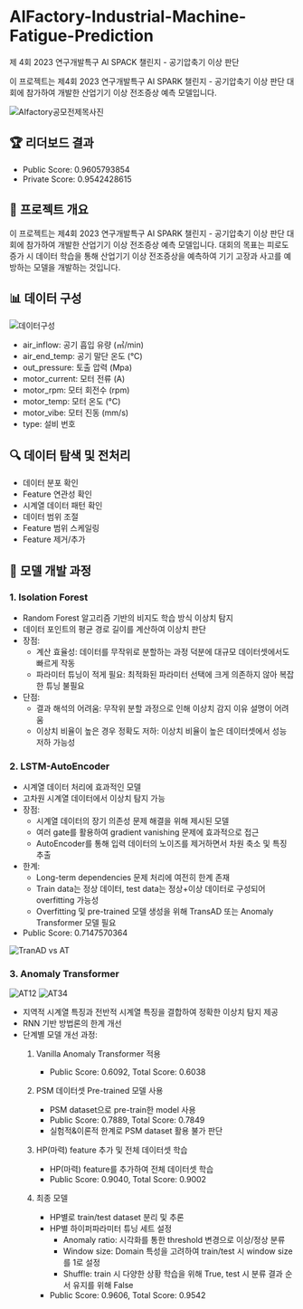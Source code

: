 # AIFactory-Industrial-Machine-Fatigue-Prediction
제 4회 2023 연구개발특구 AI SPACK 챌린지 - 공기압축기 이상 판단

이 프로젝트는 제4회 2023 연구개발특구 AI SPARK 챌린지 - 공기압축기 이상 판단 대회에 참가하여 개발한 산업기기 이상 전조증상 예측 모델입니다.

![AIfactory공모전제목사진](https://github.com/youngjr0527/AI-Factory-Industrial-Machine-Fatigue-Prediction/assets/83463280/54281f6b-633b-4167-a5ab-2cf246ec2351)


## 🏆 리더보드 결과

- Public Score: 0.9605793854
- Private Score: 0.9542428615

## 📝 프로젝트 개요

이 프로젝트는 제4회 2023 연구개발특구 AI SPARK 챌린지 - 공기압축기 이상 판단 대회에 참가하여 개발한 산업기기 이상 전조증상 예측 모델입니다. 대회의 목표는 피로도 증가 시 데이터 학습을 통해 산업기기 이상 전조증상을 예측하여 기기 고장과 사고를 예방하는 모델을 개발하는 것입니다.

## 📊 데이터 구성
![데이터구성](https://github.com/youngjr0527/AI-Factory-Industrial-Machine-Fatigue-Prediction/assets/83463280/68cb1d07-bca3-4e2e-90d4-368577ed8fb3)

- air_inflow: 공기 흡입 유량 (㎥/min)
- air_end_temp: 공기 말단 온도 (°C)
- out_pressure: 토출 압력 (Mpa)
- motor_current: 모터 전류 (A)
- motor_rpm: 모터 회전수 (rpm)
- motor_temp: 모터 온도 (°C)  
- motor_vibe: 모터 진동 (mm/s)
- type: 설비 번호

## 🔍 데이터 탐색 및 전처리

- 데이터 분포 확인
- Feature 연관성 확인 
- 시계열 데이터 패턴 확인
- 데이터 범위 조절
- Feature 범위 스케일링
- Feature 제거/추가

## 🔧 모델 개발 과정

### 1. Isolation Forest

- Random Forest 알고리즘 기반의 비지도 학습 방식 이상치 탐지
- 데이터 포인트의 평균 경로 길이를 계산하여 이상치 판단 
- 장점:
  - 계산 효율성: 데이터를 무작위로 분할하는 과정 덕분에 대규모 데이터셋에서도 빠르게 작동
  - 파라미터 튜닝이 적게 필요: 최적화된 파라미터 선택에 크게 의존하지 않아 복잡한 튜닝 불필요
- 단점:  
  - 결과 해석의 어려움: 무작위 분할 과정으로 인해 이상치 감지 이유 설명이 어려움
  - 이상치 비율이 높은 경우 정확도 저하: 이상치 비율이 높은 데이터셋에서 성능 저하 가능성

### 2. LSTM-AutoEncoder

- 시계열 데이터 처리에 효과적인 모델
- 고차원 시계열 데이터에서 이상치 탐지 가능  
- 장점:
  - 시계열 데이터의 장기 의존성 문제 해결을 위해 제시된 모델
  - 여러 gate를 활용하여 gradient vanishing 문제에 효과적으로 접근
  - AutoEncoder를 통해 입력 데이터의 노이즈를 제거하면서 차원 축소 및 특징 추출
- 한계:
  - Long-term dependencies 문제 처리에 여전히 한계 존재 
  - Train data는 정상 데이터, test data는 정상+이상 데이터로 구성되어 overfitting 가능성
  - Overfitting 및 pre-trained 모델 생성을 위해 TransAD 또는 Anomaly Transformer 모델 필요
- Public Score: 0.7147570364



![TranAD vs AT](https://github.com/youngjr0527/AI-Factory-Industrial-Machine-Fatigue-Prediction/assets/83463280/aedc823f-9352-46ee-9e79-bc9c245a2ea2)


### 3. Anomaly Transformer
![AT12](https://github.com/youngjr0527/AI-Factory-Industrial-Machine-Fatigue-Prediction/assets/83463280/f5569e0d-cd7c-4b94-a2f2-3860c2ae35ad)
![AT34](https://github.com/youngjr0527/AI-Factory-Industrial-Machine-Fatigue-Prediction/assets/83463280/7e9b43d5-b7d6-475c-b3f6-525cc4186b5a)

- 지역적 시계열 특징과 전반적 시계열 특징을 결합하여 정확한 이상치 탐지 제공
- RNN 기반 방법론의 한계 개선
- 단계별 모델 개선 과정:
  1. Vanilla Anomaly Transformer 적용
     - Public Score: 0.6092, Total Score: 0.6038

  2. PSM 데이터셋 Pre-trained 모델 사용  
     - PSM dataset으로 pre-train한 model 사용
     - Public Score: 0.7889, Total Score: 0.7849
     - 실험적&이론적 한계로 PSM dataset 활용 불가 판단

  3. HP(마력) feature 추가 및 전체 데이터셋 학습
     - HP(마력) feature를 추가하여 전체 데이터셋 학습  
     - Public Score: 0.9040, Total Score: 0.9002

  4. 최종 모델
     - HP별로 train/test dataset 분리 및 추론
     - HP별 하이퍼파라미터 튜닝 세트 설정  
       - Anomaly ratio: 시각화를 통한 threshold 변경으로 이상/정상 분류
       - Window size: Domain 특성을 고려하여 train/test 시 window size를 1로 설정  
       - Shuffle: train 시 다양한 상황 학습을 위해 True, test 시 분류 결과 순서 유지를 위해 False
     - Public Score: 0.9606, Total Score: 0.9542



